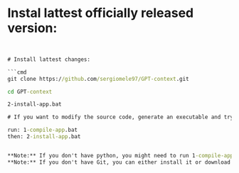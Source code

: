 # Instal lattest officially released version:
   ```cmd


# Install lattest changes:

   ```cmd
   git clone https://github.com/sergiomele97/GPT-context.git

   cd GPT-context

   2-install-app.bat

# If you want to modify the source code, generate an executable and try it on your computer:

   run: 1-compile-app.bat
   then: 2-install-app.bat


   **Note:** If you don't have python, you might need to run 1-compile-app.bat a second time.
   **Note:** If you don't have Git, you can either install it or download the ZIP from the green button on GitHub, unzip it, and run 1-compile-app.bat as an administrator.
